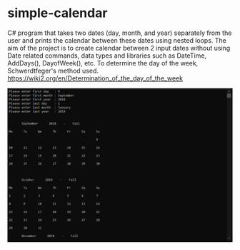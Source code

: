 # simple-calendar
C# program that takes two dates (day, month, and year) separately from the user and prints the calendar between these dates using nested loops.
The aim of the project is to create calendar between 2 input dates without using Date related commands, data types and libraries such as DateTime, AddDays(), DayofWeek(), etc.
To determine the day of the week, Schwerdtfeger's method used.
https://wiki2.org/en/Determination_of_the_day_of_the_week

![sample-io](sample-input-output.png)

